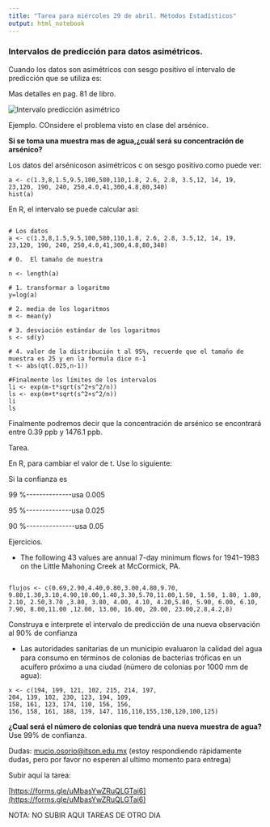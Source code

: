 ```yaml
---
title: "Tarea para miércoles 29 de abril. Métodos Estadísticos"
output: html_notebook
---
```



### Intervalos de predicción para datos asimétricos.

Cuando los datos son asimétricos con sesgo positivo el intervalo de predicción que se utiliza es:

Mas detalles en pag. 81 de libro.

![Intervalo predicción asimétrico](/probabilidad/figs/prediccionasimetrico.PNG)

Ejemplo. COnsidere el problema visto en clase del arsénico.

**Si se toma una muestra mas de agua,¿cuál será su concentración de arsénico?**

Los datos del arsénicoson asimétricos c on sesgo positivo.como puede ver:

```{r}
a <- c(1.3,8,1.5,9.5,100,580,110,1.8, 2.6, 2.8, 3.5,12, 14, 19, 23,120, 190, 240, 250,4.0,41,300,4.8,80,340)
hist(a)
```

En R, el intervalo se puede calcular así:

```{r}

# Los datos
a <- c(1.3,8,1.5,9.5,100,580,110,1.8, 2.6, 2.8, 3.5,12, 14, 19, 23,120, 190, 240, 250,4.0,41,300,4.8,80,340)

# 0.  El tamaño de muestra

n <- length(a)

# 1. transformar a logaritmo
y=log(a)

# 2. media de los logaritmos
m <- mean(y)

# 3. desviación estándar de los logaritmos
s <- sd(y)

# 4. valor de la distribución t al 95%, recuerde que el tamaño de muestra es 25 y en la formula dice n-1
t <- abs(qt(.025,n-1))

#Finalmente los límites de los intervalos
li <- exp(m-t*sqrt(s^2+s^2/n))
ls <- exp(m+t*sqrt(s^2+s^2/n))
li
ls
```

Finalmente podremos decir que la concentración  de arsénico se encontrará entre 0.39 ppb y 1476.1 ppb.


Tarea.

En R, para cambiar el valor de t. Use lo siguiente:

Si la confianza es 

99 %--------------usa 0.005

95 %--------------usa 0.025
                   
90 %---------------usa 0.05

Ejercicios.

* The following 43 values are annual 7-day minimum flows for 1941−1983 on the Little Mahoning
Creek at McCormick, PA.


```{r}

flujos <- c(0.69,2.90,4.40,0.80,3.00,4.80,9.70, 9.80,1.30,3.10,4.90,10.00,1.40,3.30,5.70,11.00,1.50, 1.50, 1.80, 1.80, 2.10, 2.50,3.70 ,3.80, 3.80, 4.00, 4.10, 4.20,5.80, 5.90, 6.00, 6.10, 7.90, 8.00,11.00 ,12.00, 13.00, 16.00, 20.00, 23.00,2.8,4.2,8)
```

Construya e interprete el intervalo de predicción de una nueva observación al 90% de confianza


* Las autoridades sanitarias de un municipio evaluaron la calidad del agua para consumo en
términos de colonias de bacterias tróﬁcas en un acuífero próximo a una ciudad (número de colonias por 1000 mm de agua):

```{r}
x <- c(194, 199, 121, 102, 215, 214, 197,
204, 139, 102, 230, 123, 194, 109,
158, 161, 123, 174, 110, 156, 156,
156, 158, 161, 188, 139, 147, 116,110,155,130,120,100,125)
```

**¿Cual será el número de colonias que tendrá una nueva muestra de agua?** Use 99% de confianza.


Dudas: mucio.osorio@itson.edu.mx    (estoy respondiendo rápidamente dudas, pero por favor no esperen al ultimo momento para entrega)


Subir aquí la tarea:


[https://forms.gle/uMbasYwZRuQLGTai6](https://forms.gle/uMbasYwZRuQLGTai6)


NOTA: NO SUBIR AQUI TAREAS DE OTRO DIA 
